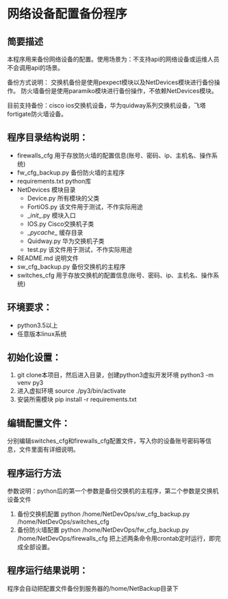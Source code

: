 # 网络设备配置备份程序

## 简要描述
本程序用来备份网络设备的配置。使用场景为：不支持api的网络设备或运维人员不会调用api的场景。

备份方式说明：
交换机备份是使用pexpect模块以及NetDevices模块进行备份操作。
防火墙备份是使用paramiko模块进行备份操作，不依赖NetDevices模块。

目前支持备份：cisco ios交换机设备，华为quidway系列交换机设备，飞塔fortigate防火墙设备。

## 程序目录结构说明：
- firewalls_cfg 用于存放防火墙的配置信息(账号、密码、ip、主机名、操作系统) 
- fw_cfg_backup.py 备份防火墙的主程序
- requirements.txt python库
- NetDevices 模块目录
    - Device.py 所有模块的父类
    - FortiOS.py 该文件用于测试，不作实际用途
    - \__init__.py 模块入口
    - IOS.py Cisco交换机子类
    - \__pycache__ 缓存目录
    - Quidway.py 华为交换机子类
    - test.py 该文件用于测试，不作实际用途
- README.md 说明文件
- sw_cfg_backup.py 备份交换机的主程序
- switches_cfg 用于存放交换机的配置信息(账号、密码、ip、主机名、操作系统)

## 环境要求：
- python3.5以上
- 任意版本linux系统

## 初始化设置：
1. git clone本项目，然后进入目录，创建python3虚拟开发环境
python3 -m venv py3
2. 进入虚拟环境
source ./py3/bin/activate
3. 安装所需模块
pip install -r requirements.txt

## 编辑配置文件：
分别编辑switches_cfg和firewalls_cfg配置文件，写入你的设备账号密码等信息，文件里面有详细说明。

## 程序运行方法
参数说明：python后的第一个参数是备份交换机的主程序，第二个参数是交换机设备文件
1. 备份交换机配置
python /home/NetDevOps/sw_cfg_backup.py /home/NetDevOps/switches_cfg
2. 备份防火墙配置
python /home/NetDevOps/fw_cfg_backup.py /home/NetDevOps/firewalls_cfg
把上述两条命令用crontab定时运行，即完成全部设置。

## 程序运行结果说明：
程序会自动把配置文件备份到服务器的/home/NetBackup目录下

